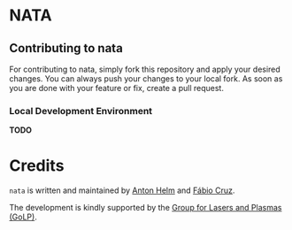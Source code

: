 # NATA

## Contributing to nata

For contributing to nata, simply fork this repository and apply your desired
changes. You can always push your changes to your local fork. As soon as you
are done with your feature or fix, create a pull request.

### Local Development Environment

**TODO**

# Credits

`nata` is written and maintained by [Anton Helm](https://github.com/ahelm)
and [Fábio Cruz](https://github.com/fabiocruz).

The development is kindly supported by the [Group for Lasers and Plasmas
(GoLP)](http://epp.tecnico.ulisboa.pt/>).
